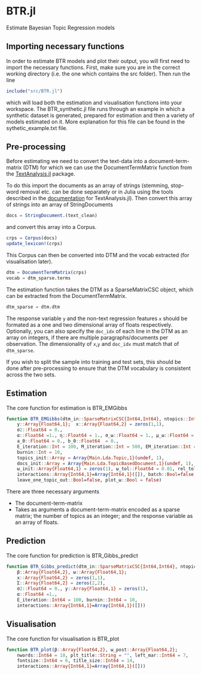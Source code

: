 # BTR.jl
Estimate Bayesian Topic Regression models

## Importing necessary functions

In order to estimate BTR models and plot their output, you will first need to import the necessary functions. First, make sure you are in the correct working directory (i.e. the one which contains the src folder). Then run the line
```julia
include("src/BTR.jl")
```
which will load both the estimation and visualisation functions into your workspace. The BTR_synthetic.jl file runs through an example in which a synthetic dataset is generated, prepared for estimation and then a variety of models estimated on it. More explanation for this file can be found in the sythetic_example.txt file.

## Pre-processing

Before estimating we need to convert the text-data into a document-term-matrix (DTM) for which we can use the DocumentTermMatrix function from the [TextAnalysis.jl](https://github.com/JuliaText/TextAnalysis.jl) package. 

To do this import the documents as an array of strings (stemming, stop-word removal etc. can be done separately or in Julia using the tools described in the [documentation](https://juliatext.github.io/TextAnalysis.jl/documents.html#Preprocessing-Documents-1) for TextAnalysis.jl). Then convert this array of strings into an array of StringDocuments
```julia
docs = StringDocument.(text_clean)
```
and convert this array into a Corpus.
```julia
crps = Corpus(docs)
update_lexicon!(crps)
```
This Corpus can then be converted into DTM and the vocab extracted (for visualisation later).
```julia
dtm = DocumentTermMatrix(crps)
vocab = dtm_sparse.terms
```
The estimation function takes the DTM as a SparseMatrixCSC object, which can be extracted from the DocumentTermMatrix.
```julia
dtm_sparse = dtm.dtm
```
The response variable `y` and the non-text regression features `x` should be formated as a one and two dimensional array of floats respectively. Optionally, you can also specify the `doc_idx` of each line in the DTM as an array on integers, if there are multiple paragraphs/documents per observation. The dimensionality of `x`,`y` and `doc_idx` must match that of `dtm_sparse`.

If you wish to split the sample into training and test sets, this should be done after pre-processing to ensure that the DTM vocabulary is consistent across the two sets.

## Estimation

The core function for estimation is BTR_EMGibbs
```julia
function BTR_EMGibbs(dtm_in::SparseMatrixCSC{Int64,Int64}, ntopics::Int,
    y::Array{Float64,1};  x::Array{Float64,2} = zeros(1,1),
    σ2::Float64 = 0.,
    α::Float64 =1., η::Float64 = 1., σ_ω::Float64 = 1., μ_ω::Float64 = 0.,
    a_0::Float64 = 0., b_0::Float64  = 0.,
    E_iteration::Int = 100, M_iteration::Int = 500, EM_iteration::Int = 10,
    burnin::Int = 10,
    topics_init::Array = Array{Main.Lda.Topic,1}(undef, 1),
    docs_init::Array = Array{Main.Lda.TopicBasedDocument,1}(undef, 1),
    ω_init::Array{Float64,1} = zeros(1), ω_tol::Float64 = 0.01, rel_tol::Bool = false,
    interactions::Array{Int64,1}=Array{Int64,1}([]), batch::Bool=false, EM_split::Float64 = 0.75,
    leave_one_topic_out::Bool=false, plot_ω::Bool = false)
```
There are three necessary arguments
* The document-term-matrix
* Takes as arguments a document-term-matrix encoded as a sparse matrix; the number of topics as an integer; and the response variable as an array of floats.
  
  
## Prediction
  
The core function for prediction is BTR_Gibbs_predict
```julia
function BTR_Gibbs_predict(dtm_in::SparseMatrixCSC{Int64,Int64}, ntopics::Int,
    β::Array{Float64,2}, ω::Array{Float64,1};
    x::Array{Float64,2} = zeros(1,1),
    Σ::Array{Float64,2} = zeros(2,2),
    σ2::Float64 = 0., y::Array{Float64,1} = zeros(1),
    α::Float64 =1.,
    E_iteration::Int64 = 100, burnin::Int64 = 10,
    interactions::Array{Int64,1}=Array{Int64,1}([]))
```
  
  
  
## Visualisation

The core function for visualisation is BTR_plot
```julia
function BTR_plot(β::Array{Float64,2}, ω_post::Array{Float64,2};
    nwords::Int64 = 10, plt_title::String = "", left_mar::Int64 = 7,
    fontsize::Int64 = 6, title_size::Int64 = 14,
    interactions::Array{Int64,1}=Array{Int64,1}([]))
```    
